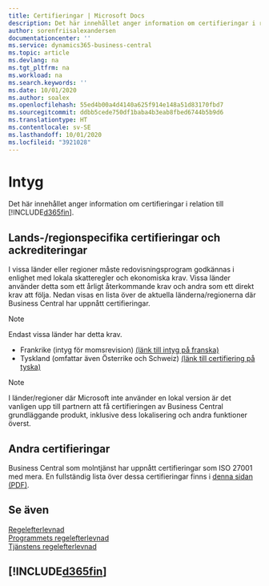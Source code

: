 ```yaml
---
title: Certifieringar | Microsoft Docs
description: Det här innehållet anger information om certifieringar i relation till Business Central.
author: sorenfriisalexandersen
documentationcenter: ''
ms.service: dynamics365-business-central
ms.topic: article
ms.devlang: na
ms.tgt_pltfrm: na
ms.workload: na
ms.search.keywords: ''
ms.date: 10/01/2020
ms.author: soalex
ms.openlocfilehash: 55ed4b00a4d4140a625f914e148a51d83170fbd7
ms.sourcegitcommit: ddbb5cede750df1baba4b3eab8fbed6744b5b9d6
ms.translationtype: HT
ms.contentlocale: sv-SE
ms.lasthandoff: 10/01/2020
ms.locfileid: "3921028"
---
```

# <a name="certifications"></a>Intyg

Det här innehållet anger information om certifieringar i relation till [!INCLUDE[d365fin](../includes/d365fin_md.md)].  

## <a name="countryregion-specific-certifications-and-accreditations"></a>Lands-/regionspecifika certifieringar och ackrediteringar

I vissa länder eller regioner måste redovisningsprogram godkännas i enlighet med lokala skatteregler och ekonomiska krav. Vissa länder använder detta som ett årligt återkommande krav och andra som ett direkt krav att följa. Nedan visas en lista över de aktuella länderna/regionerna där Business Central har uppnått certifieringar.

> [!NOTE]
> Endast vissa länder har detta krav.

- Frankrike (intyg för momsrevision) [(länk till intyg på franska)](https://certificates.infocert.org/certificates/CERTIF-07-181-R16.pdf)  
- Tyskland (omfattar även Österrike och Schweiz) [(länk till certifiering på tyska)](https://www.bdo.de/de-de/themen/softwarebescheinungen/bdo/microsoft-dynamics-365-business-central)  

> [!NOTE]  
> I länder/regioner där Microsoft inte använder en lokal version är det vanligen upp till partnern att få certifieringen av Business Central grundläggande produkt, inklusive dess lokalisering och andra funktioner överst.

## <a name="other-certifications"></a>Andra certifieringar

Business Central som molntjänst har uppnått certifieringar som ISO 27001 med mera. En fullständig lista över dessa certifieringar finns i [denna sidan (PDF)](https://aka.ms/d365-compliance-list).

## <a name="see-also"></a>Se även

[Regelefterlevnad](compliance-overview.md)  
[Programmets regelefterlevnad](compliance-application-compliance.md)  
[Tjänstens regelefterlevnad](compliance-service-compliance.md)  

## [!INCLUDE[d365fin](../includes/free_trial_md.md)]  
